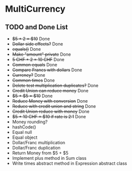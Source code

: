 # MultiCurrency

## TODO and Done List

* ~~$5 * 2 = $10~~ Done
* ~~Dollar side effects?~~ Done
* ~~equals()~~ Done
* ~~Make "amount" private~~ Done
* ~~5 CHF * 2 = 10 CHF~~ Done
* ~~Common equals~~ Done
* ~~Compare Francs with dollars~~ Done
* ~~Currency?~~ Done
* ~~Common times~~ Done
* ~~Delete test multiplication duplicates?~~ Done
* ~~Credit Union can reduce money~~ Done
* ~~$5 + $5 = $10~~ Done
* ~~Reduce Money with conversion~~ Done
* ~~Reduce with credit union and string~~ Done
* ~~Credit Union reduce with money~~ Done
* ~~$5 + 10 CHF = $10 if rate is 2:1~~ Done
* Money rounding?
* hashCode()
* Equal null
* Equal object
* Dollar/Franc multiplication
* Dollar/Franc duplication
* Return Money from $5 + $5
* Implement plus method in Sum class
* Write times abstract method in Expression abstract class


